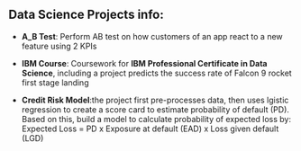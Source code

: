 ## Data Science Projects info:    
* **A_B Test**: Perform AB test on how customers of an app react to a new feature using 2 KPIs

* **IBM Course**: Coursework for **IBM Professional Certificate in Data Science**, including a  project predicts the success rate of Falcon 9 rocket first stage landing

* **Credit Risk Model**:the project first pre-processes data, then uses lgistic  regression to create a score card to estimate probability of default (PD). Based on this, build a model to calculate probability of expected loss by:
Expected Loss = PD x Exposure at default (EAD) x Loss given default (LGD)
